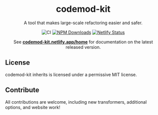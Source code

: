 <h1 align="center">codemod-kit</h1>

<p align="center">A tool that makes large-scale refactoring easier and safer.</p>

<p align="center">
    <img src="https://github.com/developer-bandi/codemod-kit/workflows/CI/badge.svg" alt="CI" />
    <a href="https://www.npmjs.com/package/codemod-kit"><img src="https://img.shields.io/npm/dm/codemod-kit.svg?style=round-square" alt="NPM Downloads" /></a>
    <a href="https://app.netlify.com/sites/codemod-kit/deploys"><img src="https://api.netlify.com/api/v1/badges/7eac2245-08bd-431a-8a0f-1d32f594f9c6/deploy-status" alt="Netlify Status" /></a>
</p>

<p align="center">
  See <strong><a href=https://codemod-kit.netlify.app/home">codemod-kit.netlify.app/home</a></strong> for documentation on the latest released version.
</p>

## License

codemod-kit inherits is licensed under a permissive MIT license.

## Contribute

All contributions are welcome, including new transformers, additional options, and website work!
